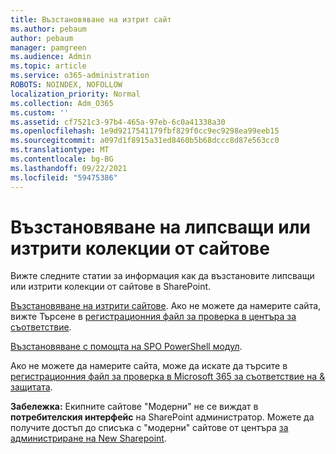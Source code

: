 ```yaml
---
title: Възстановяване на изтрит сайт
ms.author: pebaum
author: pebaum
manager: pamgreen
ms.audience: Admin
ms.topic: article
ms.service: o365-administration
ROBOTS: NOINDEX, NOFOLLOW
localization_priority: Normal
ms.collection: Adm_O365
ms.custom: ''
ms.assetid: cf7521c3-97b4-465a-97eb-6c0a41338a30
ms.openlocfilehash: 1e9d9217541179fbf829f0cc9ec9298ea99eeb15
ms.sourcegitcommit: a097d1f8915a31ed8460b5b68dccc8d87e563cc0
ms.translationtype: MT
ms.contentlocale: bg-BG
ms.lasthandoff: 09/22/2021
ms.locfileid: "59475386"
---
```

# <a name="recover-missing-or-deleted-site-collections"></a>Възстановяване на липсващи или изтрити колекции от сайтове

Вижте следните статии за информация как да възстановите липсващи или изтрити колекции от сайтове в SharePoint.

[Възстановяване на изтрити сайтове](https://docs.microsoft.com/sharepoint/restore-deleted-site-collection). Ако не можете да намерите сайта, вижте Търсене в [регистрационния файл за проверка в центъра за съответствие](https://docs.microsoft.com/microsoft-365/compliance/search-the-audit-log-in-security-and-compliance).


[Възстановяване с помощта на SPO PowerShell модул](https://support.office.com/article/Introduction-to-the-SharePoint-Online-Management-Shell-C16941C3-19B4-4710-8056-34C034493429).

Ако не можете да намерите сайта, може да искате да търсите в [регистрационния файл за проверка в Microsoft 365 за съответствие на &amp; защитата](https://docs.microsoft.com/microsoft-365/compliance/search-the-audit-log-in-security-and-compliance).

**Забележка:** Екипните сайтове "Модерни" не се виждат в **потребителския интерфейс** на SharePoint администратор. Можете да получите достъп до списъка с "модерни" сайтове от центъра [за администриране на New Sharepoint](https://docs.microsoft.com/sharepoint/get-started-new-admin-center).


